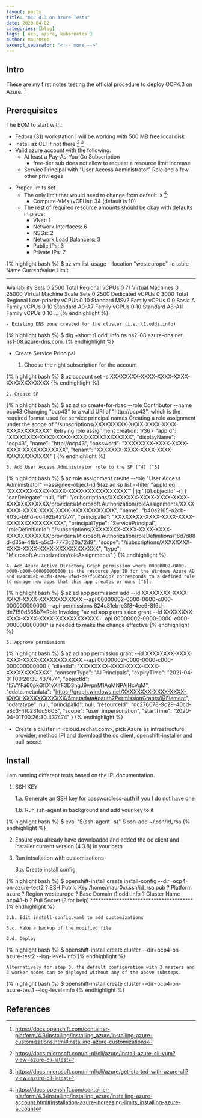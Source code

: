 ```yaml
---
layout: posts
title: "OCP 4.3 on Azure Tests"
date: 2020-04-02
categories: [blog]
tags: [ ocp, azure, kubernetes ]
author: mauroseb
excerpt_separator: "<!-- more -->"
---
```


## Intro

These are my first notes testing the official procedure to deploy OCP4.3 on Azure. [^1]

## Prerequisites

The BOM to start with:

 - Fedora (31) workstation I will be working with 500 MB free local disk
 - Install az CLI if not there [^2] [^3]
 - Valid azure account with the following:
   - At least a Pay-As-You-Go Subscription
     - free-tier sub does not allow to request a resource limit increase
   - Service Principal with "User Access Administrator" Role and a few other privileges
<!-- more -->
   - Proper limits set
     - The only limit that would need to change from default is [^4]:
       - Compute-VMs (vCPUs): 34 (default is 10)
     - The rest of required resource amounts should be okay with defaults in place:
       - VNet: 1
       - Network Interfaces: 6
       - NSGs: 2
       - Network Load Balancers: 3
       - Public IPs: 3
       - Private IPs: 7

{% highlight bash %}
$ az vm list-usage --location "westeurope" -o table
Name                               CurrentValue    Limit
---------------------------------  --------------  -------
Availability Sets                  0               2500
Total Regional vCPUs               0               71
Virtual Machines                   0               25000
Virtual Machine Scale Sets         0               2500
Dedicated vCPUs                    0               3000
Total Regional Low-priority vCPUs  0               10
Standard MSv2 Family vCPUs         0               0
Basic A Family vCPUs               0               10
Standard A0-A7 Family vCPUs        0               10
Standard A8-A11 Family vCPUs       0               10
...
{% endhighlight %}

    - Existing DNS zone created for the cluster (i.e. t1.oddi.info)

{% highlight bash %}
          $ dig +short t1.oddi.info ns
          ns2-08.azure-dns.net.
          ns1-08.azure-dns.com.
{% endhighlight %}

  - Create Service Principal

    1. Choose the right subscription for the account
    
{% highlight bash %}
           $ az account set -s XXXXXXXX-XXXX-XXXX-XXXX-XXXXXXXXXXXX
{% endhighlight %}

    2. Create SP
    
{% highlight bash %}
           $ az ad sp create-for-rbac --role Contributor --name ocp43
           Changing "ocp43" to a valid URI of "http://ocp43", which is the required format used for service principal names
           Creating a role assignment under the scope of "/subscriptions/XXXXXXXXX-XXXX-XXXX-XXXX-XXXXXXXXXXXX"
           Retrying role assignment creation: 1/36
           {
           "appId": "XXXXXXXX-XXXX-XXXX-XXXX-XXXXXXXXXXXX",
           "displayName": "ocp43",
           "name": "http://ocp43",
           "password": "XXXXXXXX-XXXX-XXXX-XXXX-XXXXXXXXXXXX",
           "tenant": "XXXXXXX-XXXX-XXXX-XXXX-XXXXXXXXXXXX"
           }
{% endhighlight %}

    3. Add User Access Administrator role to the SP [^4] [^5]
    
{% highlight bash %}
           $ az role assignment create --role "User Access Administrator" --assignee-object-id $(az ad sp list --filter "appId eq 'XXXXXXX-XXXX-XXXX-XXXX-XXXXXXXXXXXX'"  | jq '.[0].objectId' -r)
           {
           "canDelegate": null,
           "id": "/subscriptions/XXXXXXXX-XXXX-XXXX-XXXX-XXXXXXXXXXXX/providers/Microsoft.Authorization/roleAssignments/XXXXXXXX-XXXX-XXXX-XXXX-XXXXXXXXXXXX",
           "name": "b40a2165-a2cb-403c-b9fd-dd492b421774",
           "principalId": "XXXXXXXX-XXXX-XXXX-XXXX-XXXXXXXXXXXXXXXX",
           "principalType": "ServicePrincipal",
           "roleDefinitionId": "/subscriptions/XXXXXXXX-XXXX-XXXX-XXXX-XXXXXXXXXXXX/providers/Microsoft.Authorization/roleDefinitions/18d7d88d-d35e-4fb5-a5c3-7773c20a72d9",
           "scope": "/subscriptions/XXXXXXXX-XXXX-XXXX-XXXX-XXXXXXXXXXXX",
           "type": "Microsoft.Authorization/roleAssignments"
            }
{% endhighlight %}

    4. Add Azure Active Directory Graph permission where 00000002-0000-0000-c000-000000000000 is the resource App ID for the Windows Azure AD and 824c81eb-e3f8-4ee6-8f6d-de7f50d565b7 corresponds to a defined role to manage new apps that this app creates or owns [^6]:
    
{% highlight bash %}
           $ az ad app permission add --id XXXXXXXX-XXXX-XXXX-XXXX-XXXXXXXXXXXX --api 00000002-0000-0000-c000-000000000000 --api-permissions 824c81eb-e3f8-4ee6-8f6d-de7f50d565b7=Role
           Invoking "az ad app permission grant --id XXXXXXXX-XXXX-XXXX-XXXX-XXXXXXXXXXXX --api 00000002-0000-0000-c000-000000000000" is needed to make the change effective
{% endhighlight %}

    5. Approve permissions
    
{% highlight bash %}
           $ az ad app permission grant --id XXXXXXXX-XXXX-XXXX-XXXX-XXXXXXXXXXXX --api 00000002-0000-0000-c000-000000000000
            {
              "clientId": "XXXXXXXX-XXXX-XXXX-XXXX-XXXXXXXXXXXX",
              "consentType": "AllPrincipals",
              "expiryTime": "2021-04-01T00:26:30.437474",
              "objectId": "I5VYFa60pkGfD1vXlfF3D3hgJ9wpnM1AqMNPAjHcVgM",
              "odata.metadata": "https://graph.windows.net/XXXXXXXX-XXXX-XXXX-XXXX-XXXXXXXXXXXX/$metadata#oauth2PermissionGrants/@Element",
              "odatatype": null,
              "principalId": null,
              "resourceId": "dc276078-9c29-40cd-a8c3-4f0231dc5603",
              "scope": "user_impersonation",
              "startTime": "2020-04-01T00:26:30.437474"
            }
{% endhighlight %}

 - Create a cluster in <cloud.redhat.com>, pick Azure as infrastructure provider, method IPI and download the oc client, openshift-installer and pull-secret


## Install

I am running different tests based on the IPI documentation. 

 1. SSH KEY

    1.a. Generate an SSH key for passwordless-auth if you I do not have one

    1.b. Run ssh-agent in background and add your key to it
    
{% highlight bash %}
        $ eval "$(ssh-agent -s)"
        $ ssh-add ~/.ssh/id_rsa
{% endhighlight %}

 2. Ensure you already have downloaded and added the oc client and installer current version (4.3.8) in your path

 3. Run intsallation with customizations
 
    3.a. Create install config
    
{% highlight bash %}
        $ openshift-install create install-config --dir=ocp4-on-azure-test2
        ? SSH Public Key /home/maur0x/.ssh/id_rsa.pub
        ? Platform azure
        ? Region westeurope
        ? Base Domain t1.oddi.info
        ? Cluster Name ocp43-b
        ? Pull Secret [? for help] ***************************************
{% endhighlight %}

    3.b. Edit install-config.yaml to add customizations
    
    3.c. Make a backup of the modified file
    
    3.d. Deploy
    
{% highlight bash %}
        $ openshift-install create cluster --dir=ocp4-on-azure-test2 --log-level=info
{% endhighlight %}

    Alternatively for step 3. the default configuration with 3 masters and 3 worker nodes can be deployed without any of the above substeps.
    
{% highlight bash %}
        $ openshift-install create cluster --dir=ocp4-on-azure-test1 --log-level=info
{% endhighlight %}

## References

 [^1]: https://docs.openshift.com/container-platform/4.3/installing/installing_azure/installing-azure-customizations.html#installing-azure-customizations
 
 [^2]: https://docs.microsoft.com/nl-nl/cli/azure/install-azure-cli-yum?view=azure-cli-latest
 
 [^3]: https://docs.microsoft.com/nl-nl/cli/azure/get-started-with-azure-cli?view=azure-cli-latest
 
 [^4]: https://docs.openshift.com/container-platform/4.3/installing/installing_azure/installing-azure-account.html#installation-azure-increasing-limits_installing-azure-account
 
 [^5]: https://docs.microsoft.com/en-us/azure/virtual-machines/linux/openshift-container-platform-4x

 [^6]: https://blogs.msdn.microsoft.com/aaddevsup/2018/06/06/guid-table-for-windows-azure-active-directory-permissions/
